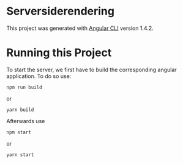 # Serversiderendering

This project was generated with [Angular CLI](https://github.com/angular/angular-cli) version 1.4.2.

# Running this Project

To start the server, we first have to build the corresponding angular application. To do so use:

`npm run build`

or

`yarn build`

Afterwards use

`npm start`

or

`yarn start`
